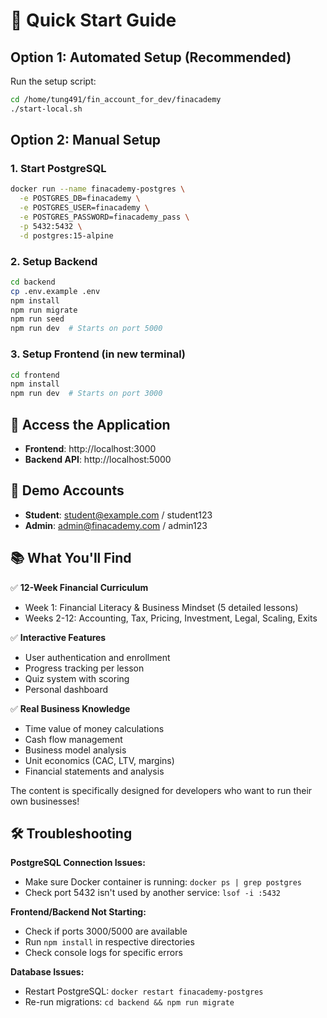 # 🚀 Quick Start Guide

## Option 1: Automated Setup (Recommended)

Run the setup script:
```bash
cd /home/tung491/fin_account_for_dev/finacademy
./start-local.sh
```

## Option 2: Manual Setup

### 1. Start PostgreSQL
```bash
docker run --name finacademy-postgres \
  -e POSTGRES_DB=finacademy \
  -e POSTGRES_USER=finacademy \
  -e POSTGRES_PASSWORD=finacademy_pass \
  -p 5432:5432 \
  -d postgres:15-alpine
```

### 2. Setup Backend
```bash
cd backend
cp .env.example .env
npm install
npm run migrate
npm run seed
npm run dev  # Starts on port 5000
```

### 3. Setup Frontend (in new terminal)
```bash
cd frontend
npm install
npm run dev  # Starts on port 3000
```

## 🎯 Access the Application

- **Frontend**: http://localhost:3000
- **Backend API**: http://localhost:5000

## 👤 Demo Accounts

- **Student**: student@example.com / student123
- **Admin**: admin@finacademy.com / admin123

## 📚 What You'll Find

✅ **12-Week Financial Curriculum**
- Week 1: Financial Literacy & Business Mindset (5 detailed lessons)
- Weeks 2-12: Accounting, Tax, Pricing, Investment, Legal, Scaling, Exits

✅ **Interactive Features**
- User authentication and enrollment
- Progress tracking per lesson
- Quiz system with scoring
- Personal dashboard

✅ **Real Business Knowledge**
- Time value of money calculations
- Cash flow management
- Business model analysis
- Unit economics (CAC, LTV, margins)
- Financial statements and analysis

The content is specifically designed for developers who want to run their own businesses!

## 🛠️ Troubleshooting

**PostgreSQL Connection Issues:**
- Make sure Docker container is running: `docker ps | grep postgres`
- Check port 5432 isn't used by another service: `lsof -i :5432`

**Frontend/Backend Not Starting:**
- Check if ports 3000/5000 are available
- Run `npm install` in respective directories
- Check console logs for specific errors

**Database Issues:**
- Restart PostgreSQL: `docker restart finacademy-postgres`
- Re-run migrations: `cd backend && npm run migrate`